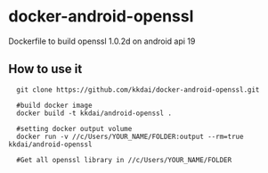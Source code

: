 # docker-android-openssl

Dockerfile to build openssl 1.0.2d on android api 19


How to use it
-------------------

```
  git clone https://github.com/kkdai/docker-android-openssl.git
  
  #build docker image
  docker build -t kkdai/android-openssl .  
  
  #setting docker output volume
  docker run -v //c/Users/YOUR_NAME/FOLDER:output --rm=true kkdai/android-openssl
  
  #Get all openssl library in //c/Users/YOUR_NAME/FOLDER
```
